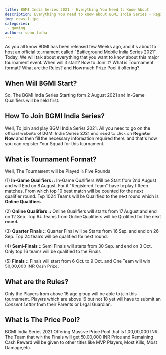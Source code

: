 ```yaml
---
title: BGMI India Series 2021 - Everything You Need to Know About
description: Everything You need to know about BGMI India Series - Registration Process, Qualifiers, and Prize Pool
img: news-1.jpg
categories: 
 - gaming
authors: sonu lodha
---
```


As you all know BGMI has been released few Weeks ago, and it's about to host an official tournament called "Battleground Mobile India Series 2021". Today, We will talk about everything that you want to know about this major tournament event. When will it start? How to Join it? What is Tournament format? What are the Rules? and How much Prize Pool it offering?

## When Will BGMI Start? 
So, The BGMI India Series Starting form 2 August 2021 and In-Game Qualifiers will be held first.

## How To Join BGMI India Series?
Well, To join and play BGMI India Series 2021. All you need to go on the official website of BGMI India Series 2021 and need to click on **Register Now** and then fill the necessary information required there. and that's how you can register Your Squad for this tournament.

## What is Tournament Format?
Well, The Tournament will be Played in Five Rounds

(1) **In-Game Qualifiers ::** In-Game Qualifiers Will be Start from 2nd August and will End on 8 August. For it "Registered Team" have to play fifteen matches. From which top 10 best match will be counted for the next qualifier round. Top 1024 Teams will be Qualified to the next round which is **Online Qualifiers**

(2) **Online Qualifiers ::** Online Qualifiers will starts from 17 August and end on 12 Sep. Top 64 Teams from Online Qualifiers will be Qualified for the next round.

(3) **Quarter Finals ::** Quarter Final will be Starts from 16 Sep. and end on 26 Sep. Top 24 teams will be qualified for next round.

(4) **Semi-Finals ::** Semi Finals will starts from 30 Sep. and end on 3 Oct. Only top 16 teams will be qualified to the Finals

(5) **Finals ::** Finals will start from 6 Oct. to 9 Oct. and One Team will win 50,00,000 INR Cash Prize.

## What are the Rules?
Only the Players from above 16 age group will be able to join this tournament. Players which are above 16 but not 18 yet will have to submit an _Consent Letter_  from their Parents or Legal Guardian.

## What is The Price Pool?
BGMI India Series 2021 Offering Massive Price Pool that is 1,00,00,000 INR. The Team that win the Finals will get 50,00,000 INR Price and Remaining Cash Reward will be given to other titles like MVP Players, Most Kills, Most Damage,etc.